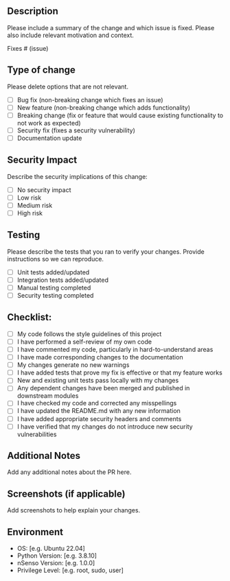 ## Description
Please include a summary of the change and which issue is fixed. Please also include relevant motivation and context.

Fixes # (issue)

## Type of change
Please delete options that are not relevant.

- [ ] Bug fix (non-breaking change which fixes an issue)
- [ ] New feature (non-breaking change which adds functionality)
- [ ] Breaking change (fix or feature that would cause existing functionality to not work as expected)
- [ ] Security fix (fixes a security vulnerability)
- [ ] Documentation update

## Security Impact
Describe the security implications of this change:
- [ ] No security impact
- [ ] Low risk
- [ ] Medium risk
- [ ] High risk

## Testing
Please describe the tests that you ran to verify your changes. Provide instructions so we can reproduce.

- [ ] Unit tests added/updated
- [ ] Integration tests added/updated
- [ ] Manual testing completed
- [ ] Security testing completed

## Checklist:
- [ ] My code follows the style guidelines of this project
- [ ] I have performed a self-review of my own code
- [ ] I have commented my code, particularly in hard-to-understand areas
- [ ] I have made corresponding changes to the documentation
- [ ] My changes generate no new warnings
- [ ] I have added tests that prove my fix is effective or that my feature works
- [ ] New and existing unit tests pass locally with my changes
- [ ] Any dependent changes have been merged and published in downstream modules
- [ ] I have checked my code and corrected any misspellings
- [ ] I have updated the README.md with any new information
- [ ] I have added appropriate security headers and comments
- [ ] I have verified that my changes do not introduce new security vulnerabilities

## Additional Notes
Add any additional notes about the PR here.

## Screenshots (if applicable)
Add screenshots to help explain your changes.

## Environment
- OS: [e.g. Ubuntu 22.04]
- Python Version: [e.g. 3.8.10]
- nSenso Version: [e.g. 1.0.0]
- Privilege Level: [e.g. root, sudo, user] 